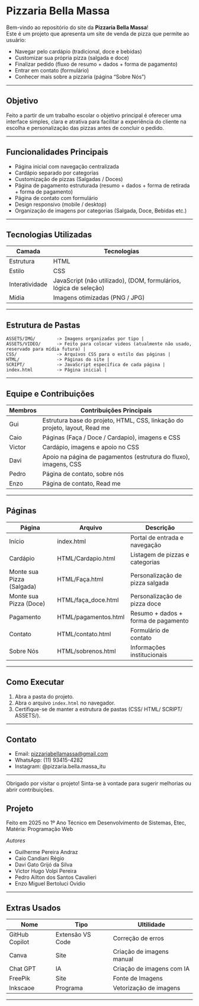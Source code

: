 # Pizzaria Bella Massa 

Bem-vindo ao repositório do site da **Pizzaria Bella Massa**!  
Este é um projeto que apresenta um site de venda de pizza que permite ao usuário:
- Navegar pelo cardápio (tradicional, doce e bebidas)
- Customizar sua própria pizza (salgada e doce)
- Finalizar pedido (fluxo de resumo + dados + forma de pagamento)
- Entrar em contato (formulário)
- Conhecer mais sobre a pizzaria (página “Sobre Nós”)

---

## Objetivo
Feito a partir de um trabalho escolar o objetivo principal é oferecer uma interface simples, clara e atrativa para facilitar a experiência do cliente na escolha e personalização das pizzas antes de concluir o pedido.

---

## Funcionalidades Principais
- Página inicial com navegação centralizada
- Cardápio separado por categorias
- Customização de pizzas (Salgadas / Doces)
- Página de pagamento estruturada (resumo + dados + forma de retirada + forma de pagamento)
- Página de contato com formulário
- Design responsivo (mobile / desktop)
- Organização de imagens por categorias (Salgada, Doce, Bebidas etc.)

---

## Tecnologias Utilizadas
| Camada | Tecnologias |
|--------|-------------|
| Estrutura | HTML |
| Estilo | CSS |
| Interatividade | JavaScript (não utilizado), (DOM, formulários, lógica de seleção) |
| Mídia | Imagens otimizadas (PNG / JPG) |

---

## Estrutura de Pastas
```
ASSETS/IMG/        -> Imagens organizadas por tipo |
ASSETS/VIDEO/      -> Feito para colocar videos (atualmente não usado, reservado para mídia futura) |
CSS/               -> Arquivos CSS para o estilo das páginas |
HTML/              -> Páginas do site |
SCRIPT/            -> JavaScript específica de cada página |
index.html         -> Página inicial |
```

---

## Equipe e Contribuições

| Membros | Contribuições Principais |
|---------|--------------------------|
| Gui | Estrutura base do projeto, HTML, CSS, linkação do projeto, layout, Read me |
| Caio | Páginas (Faça / Doce / Cardapio), imagens e CSS |
| Victor | Cardápio, imagens e apoio no CSS |
| Davi | Apoio na página de pagamentos (estrutura do fluxo), imagens, CSS |
| Pedro | Página de contato, sobre nós |
| Enzo | Página de contato, Read me |

---

## Páginas

| Página | Arquivo | Descrição |
|--------|---------|-----------|
| Início | index.html | Portal de entrada e navegação |
| Cardápio | HTML/Cardapio.html | Listagem de pizzas e categorias |
| Monte sua Pizza (Salgada) | HTML/Faça.html | Personalização de pizza salgada |
| Monte sua Pizza (Doce) | HTML/faça_doce.html | Personalização de pizza doce |
| Pagamento | HTML/pagamentos.html | Resumo + dados + forma de pagamento |
| Contato | HTML/contato.html | Formulário de contato |
| Sobre Nós | HTML/sobrenos.html | Informações institucionais |

---

## Como Executar

1. Abra a pasta do projeto.
2. Abra o arquivo `index.html` no navegador.
3. Certifique-se de manter a estrutura de pastas (CSS/ HTML/ SCRIPT/ ASSETS/).

---

## Contato

- Email: pizzariabellamassa@gmail.com  
- WhatsApp: (11) 93415-4282
- Instagram: @pizzaria.bella.massa_itu 

---

Obrigado por visitar o projeto!
Sinta-se à vontade para sugerir melhorias ou abrir contribuições.

## Projeto

Feito em 2025 no 1º Ano Técnico em Desenvolvimento de Sistemas, Etec, Matéria: Programação Web

*Autores*

- Guilherme Pereira Andraz
- Caio Candiani Régio
- Davi Gato Grijó da Silva
- Victor Hugo Volpi Pereira
- Pedro Ailton dos Santos Cavalieri
- Enzo Miguel Bertoluci Ovidio

---

## Extras Usados

| Nome | Tipo | Ultilidade |
|------|------|------------|
| GitHub Copilot | Extensão VS Code | Correção de erros |
| Canva | Site | Criação de imagens manual |
| Chat GPT | IA | Criação de imagens com IA |
| FreePik | Site | Fonte de Imagens |
| Inkscaoe | Programa | Vetorização de imagens |

---

